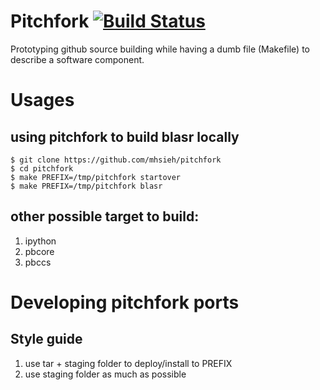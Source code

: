 # Pitchfork [![Build Status](https://travis-ci.org/mhsieh/pitchfork.svg)](https://travis-ci.org/mhsieh/pitchfork)
Prototyping github source building while having a dumb file (Makefile) to describe a software component.

# Usages

## using pitchfork to build blasr locally
```
$ git clone https://github.com/mhsieh/pitchfork
$ cd pitchfork
$ make PREFIX=/tmp/pitchfork startover
$ make PREFIX=/tmp/pitchfork blasr
```

## other possible target to build:
1. ipython
2. pbcore
3. pbccs

# Developing pitchfork ports

## Style guide

1. use tar + staging folder to deploy/install to PREFIX
2. use staging folder as much as possible

